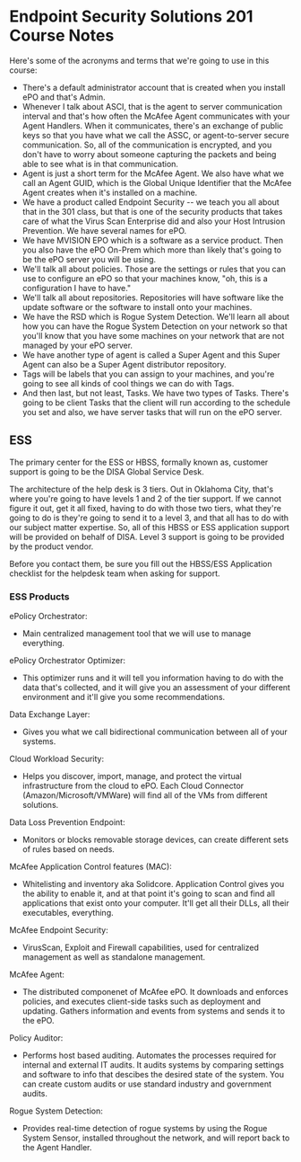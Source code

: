 # Endpoint Security Solutions 201 Course Notes
Here's some of the acronyms and terms that we're going to use in this course:
- There's a default administrator account that is created when you install ePO and that's Admin.
-  Whenever I talk about ASCI, that is the agent to server communication interval and that's how often the McAfee Agent communicates with your Agent Handlers. When it communicates, there's an exchange of public keys so that you have what we call the ASSC, or agent-to-server secure communication. So, all of the communication is encrypted, and you don't have to worry about someone capturing the packets and being able to see what is in that communication.
-  Agent is just a short term for the McAfee Agent. We also have what we call an Agent GUID, which is the Global Unique Identifier that the McAfee Agent creates when it's installed on a machine.
-   We have a product called Endpoint Security -- we teach you all about that in the 301 class, but that is one of the security products that takes care of what the Virus Scan Enterprise did and also your Host Intrusion Prevention. We have several names for ePO.
-  We have MVISION EPO which is a software as a service product. Then you also have the ePO On-Prem which more than likely that's going to be the ePO server you will be using.
-  We'll talk all about policies. Those are the settings or rules that you can use to configure an ePO so that your machines know, "oh, this is a configuration I have to have."
-  We'll talk all about repositories. Repositories will have software like the update software or the software to install onto your machines.
-  We have the RSD which is Rogue System Detection. We'll learn all about how you can have the Rogue System Detection on your network so that you'll know that you have some machines on your network that are not managed by your ePO server.
-  We have another type of agent is called a Super Agent and this Super Agent can also be a Super Agent distributor repository.
-  Tags will be labels that you can assign to your machines, and you're going to see all kinds of cool things we can do with Tags.
-  And then last, but not least, Tasks. We have two types of Tasks. There's going to be client Tasks that the client will run according to the schedule you set and also, we have server tasks that will run on the ePO server. 

## ESS
The primary center for the ESS or HBSS, formally known as, customer support is going to be the DISA Global Service Desk.

The architecture of the help desk is 3 tiers. Out in Oklahoma City, that's where you're going to have levels 1 and 2 of the tier support. If we cannot figure it out, get it all fixed, having to do with those two tiers, what they're going to do is they're going to send it to a level 3, and that all has to do with our subject matter expertise. So, all of this HBSS or ESS application support will be provided on behalf of DISA. Level 3 support is going to be provided by the product vendor.

Before you contact them, be sure you fill out the HBSS/ESS Application checklist for the helpdesk team when asking for support.

### ESS Products

ePolicy Orchestrator:
- Main centralized management tool that we will use to manage everything.

ePolicy Orchestrator Optimizer:
- This optimizer runs and it will tell you information having to do with the data that's collected, and it will give you an assessment of your different environment and it'll give you some recommendations.

Data Exchange Layer:
- Gives you what we call bidirectional communication between all of your systems.

Cloud Workload Security:
- Helps you discover, import, manage, and protect the virtual infrastructure from the cloud to ePO. Each Cloud Connector (Amazon/Microsoft/VMWare) will find all of the VMs from different solutions.

Data Loss Prevention Endpoint:
- Monitors or blocks removable storage devices, can create different sets of rules based on needs.

McAfee Application Control features (MAC):
- Whitelisting and inventory aka Solidcore. Application Control gives you the ability to enable it, and at that point it's going to scan and find all applications that exist onto your computer. It'll get all their DLLs, all their executables, everything.

McAfee Endpoint Security:
- VirusScan, Exploit and Firewall capabilities, used for centralized management as well as standalone management.

McAfee Agent:
- The distributed componenet of McAfee ePO. It downloads and enforces policies, and executes client-side tasks such as deployment and updating. Gathers information and events from systems and sends it to the ePO.

Policy Auditor:
- Performs host based auditing. Automates the processes required for internal and external IT audits. It audits systems by comparing settings and software to info that descibes the desired state of the system. You can create custom audits or use standard industry and government audits.

Rogue System Detection:
- Provides real-time detection of rogue systems by using the Rogue System Sensor, installed throughout the network, and will report back to the Agent Handler.

